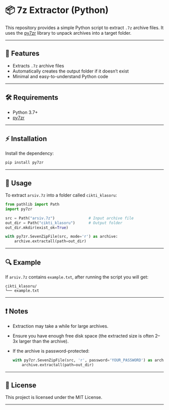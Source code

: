# 📦 7z Extractor (Python)

This repository provides a simple Python script to extract `.7z` archive files.
It uses the [py7zr](https://pypi.org/project/py7zr/) library to unpack archives into a target folder.

---

## 🚀 Features

* Extracts `.7z` archive files
* Automatically creates the output folder if it doesn’t exist
* Minimal and easy-to-understand Python code

---

## 🛠 Requirements

* Python 3.7+
* [py7zr](https://pypi.org/project/py7zr/)

---

## ⚡ Installation

Install the dependency:

```bash
pip install py7zr
```

---

## 📂 Usage

To extract `arsiv.7z` into a folder called `cikti_klasoru`:

```python
from pathlib import Path
import py7zr

src = Path("arsiv.7z")               # Input archive file
out_dir = Path("cikti_klasoru")      # Output folder
out_dir.mkdir(exist_ok=True)

with py7zr.SevenZipFile(src, mode='r') as archive:
    archive.extractall(path=out_dir)
```

---

## 🔍 Example

If `arsiv.7z` contains `example.txt`, after running the script you will get:

```
cikti_klasoru/
└── example.txt
```

---

## ❗ Notes

* Extraction may take a while for large archives.
* Ensure you have enough free disk space (the extracted size is often 2–3x larger than the archive).
* If the archive is password-protected:

  ```python
  with py7zr.SevenZipFile(src, 'r', password='YOUR_PASSWORD') as archive:
      archive.extractall(path=out_dir)
  ```

---

## 📜 License

This project is licensed under the MIT License.

---
